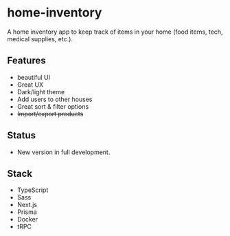 # home-inventory

A home inventory app to keep track of items in your home (food items, tech, medical supplies, etc.).

## Features

- beautiful UI
- Great UX
- Dark/light theme
- Add users to other houses
- Great sort & filter options
- ~~Import/export products~~

## Status

- New version in full development.

## Stack

- TypeScript
- Sass
- Next.js
- Prisma
- Docker
- tRPC
